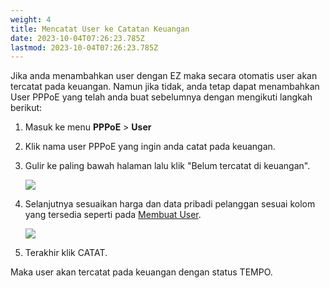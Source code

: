 ```yaml
---
weight: 4
title: Mencatat User ke Catatan Keuangan
date: 2023-10-04T07:26:23.785Z
lastmod: 2023-10-04T07:26:23.785Z
---
```


Jika anda menambahkan user dengan EZ maka secara otomatis user akan tercatat pada keuangan. Namun jika tidak, anda tetap dapat menambahkan User PPPoE yang telah anda buat sebelumnya dengan mengikuti langkah berikut:

1. Masuk ke menu **PPPoE** > **User**
2. Klik nama user PPPoE yang ingin anda catat pada keuangan.
3. Gulir ke paling bawah halaman lalu klik "Belum tercatat di keuangan".

   ![](</assets/belum tercatat di keuangan.png>)
4. Selanjutnya sesuaikan harga dan data pribadi pelanggan sesuai kolom yang tersedia seperti pada [Membuat User](/docs/panduan-pppoe/membuat-user/).

   ![](</assets/form catat keuangan.png>)
5. Terakhir klik CATAT.

Maka user akan tercatat pada keuangan dengan status TEMPO.
